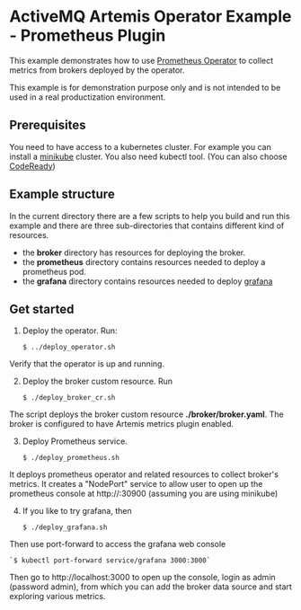 # ActiveMQ Artemis Operator Example - Prometheus Plugin

This example demonstrates how to use [Prometheus Operator](https://github.com/prometheus-operator/prometheus-operator) to collect
metrics from brokers deployed by the operator.

This example is for demonstration purpose only and is not intended to be used in a real productization environment.

## Prerequisites

You need to have access to a kubernetes cluster. For example you can install a [minikube](https://minikube.sigs.k8s.io/docs/) cluster.  You also need kubectl tool. (You can also choose [CodeReady](https://developers.redhat.com/products/codeready-containers/overview))

## Example structure

In the current directory there are a few scripts to help you build and run this example and
there are three sub-directories that contains different kind of resources.

- the **broker** directory has resources for deploying the broker.
- the **prometheus** directory contains resources needed to deploy a prometheus pod.
- the **grafana** directory contains resources needed to deploy [grafana](https://grafana.com/oss/grafana/)

## Get started

1. Deploy the operator. Run:

    `$ ../deploy_operator.sh`

Verify that the operator is up and running.

2. Deploy the broker custom resource. Run

    `$ ./deploy_broker_cr.sh`

The script deploys the broker custom resource **./broker/broker.yaml**.
The broker is configured to have Artemis metrics plugin enabled.

3. Deploy Prometheus service.

    `$ ./deploy_prometheus.sh`

It deploys prometheus operator and related resources to collect broker's metrics.
It creates a "NodePort" service to allow user to open up the prometheus console at http://<minikube ip>:30900
(assuming you are using minikube)

4. If you like to try grafana, then

    `$ ./deploy_grafana.sh`

Then use port-forward to access the grafana web console

    `$ kubectl port-forward service/grafana 3000:3000`

Then go to http://localhost:3000 to open up the console, login as admin (password admin),
from which you can add the broker data source and start exploring various metrics.
